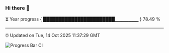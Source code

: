 ### Hi there 👋

⏳ Year progress { ███████████████████████▁▁▁▁▁▁▁ } 78.49 %

---

⏰ Updated on Tue, 14 Oct 2025 11:37:29 GMT

![Progress Bar CI](https://github.com/IshwaranRudhara/GIT-ACTION/workflows/Progress%20Bar%20CI/badge.svg)
